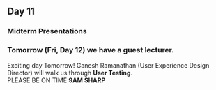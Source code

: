 ## Day 11

### Midterm Presentations

### Tomorrow (Fri, Day 12) we have a guest lecturer. 
Exciting day Tomorrow! Ganesh Ramanathan (User Experience Design Director) will walk us through **User Testing**.<br>
PLEASE BE ON TIME **9AM SHARP**
